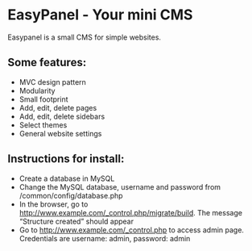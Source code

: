 # EasyPanel - Your mini CMS

Easypanel is a small CMS for simple websites.

## Some features:
* MVC design pattern
* Modularity
* Small footprint
* Add, edit, delete pages
* Add, edit, delete sidebars
* Select themes
* General website settings


## Instructions for install:
* Create a database in MySQL
* Change the MySQL database, username and password from /common/config/database.php
* In the browser, go to http://www.example.com/_control.php/migrate/build. The message “Structure created” should appear
* Go to http://www.example.com/_control.php to access admin page. Credentials are username: admin, password: admin